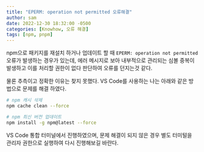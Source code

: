 ```yaml
---
title: "EPERM: operation not permitted 오류해결"
author: sam
date: 2022-12-30 18:32:00 -0500
categories: [Knowhow, 오류 해결]
tags: [npm, pnpm]
---
```


npm으로 패키지를 재설치 하거나 업데이트 할 때 `EPERM: operation not permitted` 오류가 발생하는 경우가 있는데, 에러 메시지로 보아 내부적으로 관리되는 심볼 중복이 발생하고 이를 처리할 권한이 없다 판단하여 오류를 던지는것 같다.

물론 추측이고 정확한 이유는 찾지 못했다. VS Code를 사용하는 나는 아래와 같은 방법으로 문제를 해결 하였다.

```bash
# npm 캐시 삭제
npm cache clean --force

# npm 최신 버전 업데이트
npm install -g npm@latest --force
```

VS Code 통합 터미널에서 진행하였으며, 문제 해결이 되지 않은 경우 별도 터미털을 관리자 권한으로 실행하여 다시 진행해보길 바란다.
